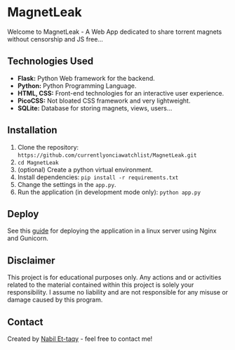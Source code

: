# MagnetLeak

Welcome to MagnetLeak - A Web App dedicated to share torrent magnets without censorship and JS free...

## Technologies Used

- **Flask:** Python Web framework for the backend.
- **Python:** Python Programming Language. 
- **HTML, CSS:** Front-end technologies for an interactive user experience.
- **PicoCSS:** Not bloated CSS framework and very lightweight. 
- **SQLite:** Database for storing magnets, views, users...

## Installation

1. Clone the repository: `https://github.com/currentlyonciawatchlist/MagnetLeak.git`
2. `cd MagnetLeak`
3. (optional) Create a python virtual environment. 
4. Install dependencies: `pip install -r requirements.txt`
5. Change the settings in the `app.py`.
6. Run the application (in development mode only): `python app.py`

## Deploy

See this [guide](https://dev.to/brandonwallace/deploy-flask-the-easy-way-with-gunicorn-and-nginx-jgc) for deploying the application in a linux server using Nginx and Gunicorn.

## Disclaimer

This project is for educational purposes only. Any actions and or activities related to the material contained within this project is solely your responsibility. I assume no liability and are not responsible for any misuse or damage caused by this program.

## Contact

Created by [Nabil Et-taqy](https://github.com/nabilettaqy) - feel free to contact me!
